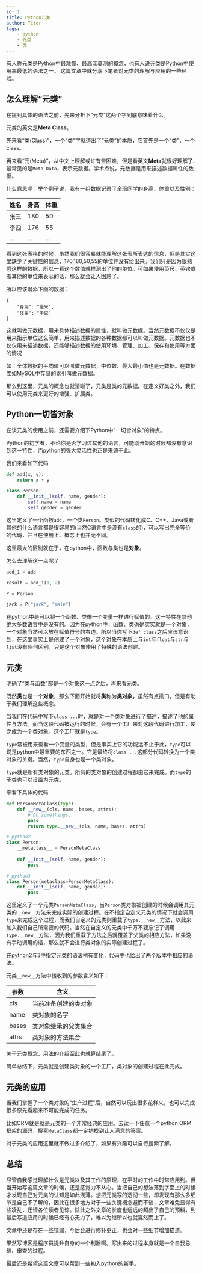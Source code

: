 ```yaml
---
id: 1
title: Python元类
author: Titor
tags: 
    - python 
    - 元类 
    - 类
---
```


有人称元类是Python中最难懂、最高深莫测的概念，也有人说元类是Python中使用率最低的语法之一。
这篇文章中就分享下笔者对元类的理解与应用的一些经验。

<!--more-->

## 怎么理解“元类”

在提到具体的语法之前，先来分析下“元类”这两个字到底意味着什么。

元类的英文是**Meta Class**。

先来看“类(Class)”，一个“类”字就道出了“元类”的本质，它首先是一个“类”，一个class。

再来看“元(Meta)”，从中文上理解或许有些困难，但是看英文**Meta**就很好理解了.最常见的是`Meta Data`，表示元数据。学术点说，元数据是用来描述数据属性的数据。

什么意思呢，举个例子说，我有一组数据记录了全班同学的身高、体重以及性别：


| 姓名 | 身高 | 体重 |
| --- | --- | --- |
| 张三 | 180 | 50  |
| 李四 | 176 | 55 |
| ... | ... | ...  |

看到这张表格的时候，虽然我们很容易就能理解这张表所表达的信息，但是其实这里缺少了关键性的信息，170,180,50,55的单位并没有给出来。我们只是因为很熟悉这样的数据，所以一看这个数值就推测出了他的单位。可如果使用英尺、英镑或者其他的单位来表示的话，那么就会让人困惑了。

所以应该增添下面的数据：

```
{
    "身高": "厘米",
    "体重": "千克"
}
```

这就叫做元数据，用来具体描述数据的属性，就叫做元数据。当然元数据不仅仅是用来指示单位这么简单，用来描述数据的各种数据都可以叫做元数据。元数据也不仅仅用来描述数据，还能够描述数据的使用环境、管理、加工、保存和使用等方面的情况

如：全体数据的平均值可以叫做元数据，中位数、最大最小值也是元数据。在数据库如MySQL中存储的索引叫做元数据。

那么到这里，元类的概念也就清晰了，元类是类的元数据。在定义好类之外，我们可以使用元类来更好的增强、扩展类。

## Python一切皆对象

在谈元类的使用之前，还需要介绍下Python中“一切皆对象”的特点。

Python的初学者，不论你是否学习过其他的语言，可能刚开始的时候都没有意识到这一特性，而python的强大灵活性也正是来源于此。

我们来看如下代码

```python
def add(x, y):
    return x + y

class Person:
    def __init__(self, name, gender):
        self.name = name
        self.gender = gender
```

这里定义了一个函数`add`，一个类`Person`。类似的代码转化成C、C++、Java或者其他的什么语言都是很容易的(当然C语言中是没有`class`的)，可以写出完全等价的代码，并且在使用上、概念上也并无不同。

这里最大的区别就在于，在python中，函数与类也是**对象**。

怎么去理解这一点呢？

```python
add_1 = add

result = add_1(1, 2)

P = Person

jack = P("jack", "male")

```

在python中是可以将一个函数、类像一个变量一样进行赋值的。这一特性在其他绝大多数语言中是没有的。因为在python中，函数、类确确实实就是一个对象，一个对象当然可以放在赋值符号的右边。所以当你写下`def class`之后应该意识到，在这里事实上是创建了一个对象，这个对象在本质上与`int`与`float`与`str`与`list`没有任何区别，只是这个对象使用了特殊的语法创建。

## 元类

明确了“类与函数”都是一个对象这一点之后，再来看元类。

既然**类**也是一个**对象**，那么下面开始就将**类**称为**类对象**，虽然有点拗口，但是有助于我们理解这些概念。

当我们在代码中写下`class ...`时，就是对一个类对象进行了描述，描述了他的属性与方法。而当这段代码被运行的时候，会有一个工厂来对这段代码进行加工，使之成为一个类对象。这个工厂就是`type`。

`type`常被用来查看一个变量的类型，但是事实上它的功能远不止于此，`type`可以说是python中最重要的东西之一。它是最终将`class ...`这部分代码转换为一个类对象的关键。当然，`type`自身也是一个类对象。

`type`就是所有类对象的元类。所有的类对象的创建过程都由它来完成。而`type`的子类也可以设置为元类。

来看下具体的代码

```python
def PersonMetaClass(type):
    def __new__(cls, name, bases, attrs):
        # Do somethings.
        pass
        return type.__new__(cls, name, bases, attrs)

# python2
class Person:
    __metaclass__ = PersonMetaClass
    
    def __init__(self, name, gender):
        pass

# python3
class Person(metaclass=PersonMetaClass):
    def __init__(self, name, gender):
        pass
```

这里定义了一个元类`PersonMetaClass`，当`Person`类对象被创建的时候会调用其元类的`__new__`方法来完成实际的创建过程。在不指定自定义元类的情况下就会调用`type`来完成这个过程，而我们自定义的元类则重载了`type.__new__`方法，以此来加入我们自己所需要的代码。当然在自定义的元类中千万不要忘记了调用`type.__new__`方法，因为我们重载了方法之后就覆盖了父类的相应方法，如果没有手动调用的话，那么就不会进行类对象的实际创建过程了。

在python2与3中指定元类的语法稍有变化，代码中也给出了两个版本中相应的语法。

元类`__new__`方法中接收到的参数含义如下：


| 参数 | 含义 |
| --- | --- |
| cls | 当前准备创建的类对象 |
| name | 类对象的名字 |
| bases | 类对象继承的父类集合 |
| attrs | 类对象的方法集合 |

关于元类概念、用法的介绍至此也就算结尾了。

简单总结下，元类就是创建类对象的一个工厂，类对象的创建过程在此完成。

## 元类的应用

当我们掌握了一个类对象的“生产过程”后，自然可以玩出很多花样来，也可以完成很多原先看起来不可能完成的任务。

比如ORM就是就是元类的一个非常经典的应用。去读一下任意一个python ORM框架的源码，搜索`MetaClass`都一定护找到让人满意的答案。

对于元类的应用这里就不做过多介绍了，如果有兴趣可以自行搜索了解。

## 总结

尽管自我感觉理解什么是元类以及其工作的原理，在平时的工作中时常应用到。但当开始写这篇文章的时候，还是感觉力不从心。当把自己的想法落到字面上的时候才发现自己对元类的认知是如此浅薄。想把元类写的透彻一些，却发现有那么多细节是自己不了解的，因此在很多地方对于一些关键概念避而不谈，文章难免显得有些凌乱，还请各位读者见谅。除此之外文章的长度也远远的超出了自己的预料，到最后写道应用的时候已经有心无力了，难以为继所以也就戛然而止了。

文章中还是存在一些错漏，今后会进行修补更正，也会对一些细节增加描述。

果然写博客是程序员提升自身的一个利器啊。写出来的过程本身就是一个自我总结、审查的过程。

最后还是希望这篇文章可以帮到一些初入python的新手。

